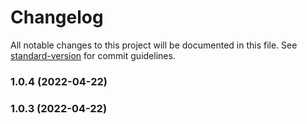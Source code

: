 # Changelog

All notable changes to this project will be documented in this file. See [standard-version](https://github.com/conventional-changelog/standard-version) for commit guidelines.

### 1.0.4 (2022-04-22)

### 1.0.3 (2022-04-22)
